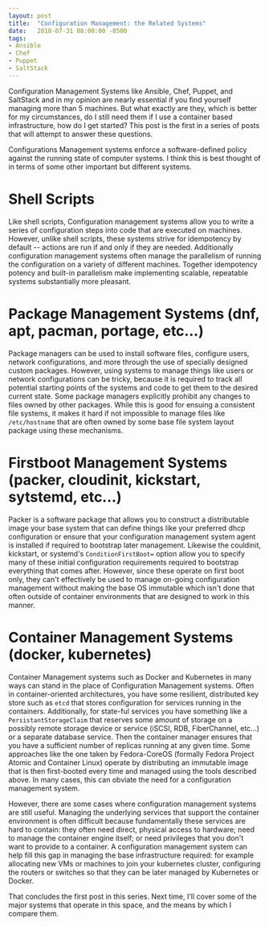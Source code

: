 ```yaml
---
layout: post
title:  "Configuration Management: the Related Systems"
date:   2018-07-31 08:00:00 -0500
tags: 
- Ansible
- Chef
- Puppet
- SaltStack
---
```


Configuration Management Systems like Ansible, Chef, Puppet, and SaltStack and in my opinion are nearly essential if you find yourself managing more than 5 machines.
But what exactly are they, which is better for my circumstances, do I still need them if I use a container based infrastructure, how do I get started?
This post is the first in a series of posts that will attempt to answer these questions.


Configurations Management systems enforce a software-defined policy against the running state of computer systems.
I think this is best thought of in terms of some other important but different systems.

# Shell Scripts

Like shell scripts, Configuration management systems allow you to write a series of configuration steps into code that are executed on machines.
However, unlike shell scripts, these systems strive for idempotency by default -- actions are run if and only if they are needed.
Additionally configuration management systems often manage the parallelism of running the configuration on a variety of different machines.
Together idempotency potency and built-in parallelism make implementing scalable, repeatable systems substantially more pleasant.

# Package Management Systems (dnf, apt, pacman, portage, etc...)

Package managers can be used to install software files, configure users, network configurations, and more through the use of specially designed custom packages.
However, using systems to manage things like users or network configurations can be tricky, because it is required to track all potential starting points of the systems and code to get them to the desired current state.
Some package managers explicitly prohibit any changes to files owned by other packages.
While this is good for ensuing a consistent file systems, it makes it hard if not impossible to manage files like `/etc/hostname` that are often owned by some base file system layout package using these mechanisms.

# Firstboot Management Systems (packer, cloudinit, kickstart, sytstemd, etc...)

Packer is a software package that allows you to construct a distributable image your base system that can define things like your preferred dhcp configuration or ensure that your configuration management system agent is installed if required to bootstrap later management.
Likewise the couldinit, kickstart, or systemd's `ConditionFirstBoot=` option allow you to specify many of these initial configuration requirements required to bootstrap everything that comes after.
However, since these operate on first boot only, they can't effectively be used to manage on-going configuration management without making the base OS immutable which isn't done that often outside of container environments that are designed to work in this manner.

# Container Management Systems (docker, kubernetes)

Container Management systems such as Docker and Kubernetes in many ways can stand in the place of Configuration Management systems.
Often in container-oriented architectures, you have some resilient, distributed key store such as `etcd` that stores configuration for services running in the containers.
Additionally, for state-ful services you have something like a `PersistantStorageClaim`  that reserves some amount of storage on a possibly remote storage device or service (iSCSI, RDB, FiberChannel, etc...) or a separate database service.
Then the container manager ensures that you have a sufficient number of replicas running at any given time.
Some approaches like the one taken by Fedora-CoreOS (formally Fedora Project Atomic and Container Linux) operate by distributing an immutable image that is then first-booted every time and managed using the tools described above.
In many cases, this can obviate the need for a configuration management system.

However, there are some cases where configuration management systems are still useful.
Managing the underlying services that support the container environment is often difficult because fundamentally these services are hard to contain: they often need direct, physical access to hardware; need to manage the container engine itself; or need privileges that you don't want to provide to a container.
A configuration management system can help fill this gap in managing the base infrastructure required: for example allocating new VMs or machines to join your kubernetes cluster, configuring the routers or switches so that they can be later managed by Kubernetes or Docker.

That concludes the first post in this series.  Next time, I'll cover some of the major systems that operate in this space, and the means by which I compare them.
